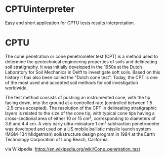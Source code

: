 # CPTUinterpreter
Easy and short application for CPTU tests results interpretation.

# CPTU
The cone penetration or cone penetrometer test (CPT) is a method used to determine the geotechnical engineering properties of soils and delineating soil stratigraphy. It was initially developed in the 1950s at the Dutch Laboratory for Soil Mechanics in Delft to investigate soft soils. Based on this history it has also been called the "Dutch cone test". Today, the CPT is one of the most used and accepted soil methods for soil investigation worldwide.

The test method consists of pushing an instrumented cone, with the tip facing down, into the ground at a controlled rate (controlled between 1.5 -2.5 cm/s accepted). The resolution of the CPT in delineating stratigraphic layers is related to the size of the cone tip, with typical cone tips having a cross-sectional area of either 10 or 15 cm², corresponding to diameters of 3.6 and 4.4 cm. A very early ultra-miniature 1  cm² subtraction penetrometer was developed and used on a US mobile ballistic missile launch system (MGM-134 Midgetman) soil/structure design program in 1984 at the Earth Technology Corporation of Long Beach, California.

via Wikipedia: https://en.wikipedia.org/wiki/Cone_penetration_test

